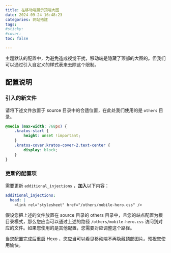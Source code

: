 ```yaml
---
title: 在移动端展示顶端大图
date: 2024-09-24 16:48:23
categories: 网站搭建
tags:
#sticky:
#cover:
toc: false

---
```


主题默认的配置中，为避免造成视觉干扰，移动端是隐藏了顶部的大图的。但我们可以通过引入自定义的样式表来去除这个限制。
<!-- more -->
## 配置说明

### 引入的新文件

请将下述文件放置于 source 目录中的合适位置，在此处我们使用的是 `others` 目录。

```css mobile-hero.css
@media (max-width: 768px) {
    .kratos-start {
        height: unset !important;
    }
    .kratos-cover.kratos-cover-2.text-center {
        display: block;
    }
}
```

### 更新的配置项

需要更新 `additional_injections` ，**加入**以下内容：

```yml
additional_injections:
  head: |
    <link rel="stylesheet" href="/others/mobile-hero.css" />
```

假设您把上述的文件放置在 source 目录的 others 目录中，且您的站点配置为根目录模式，那么您应当可以通过上述的路径 `/others/mobile-hero.css` 访问到对应的文件。如果您使用的是其他配置，您需要对应调整这个路径。

当您配置完成后重启 Hexo ，您应当可以看见移动端不再隐藏顶部图片。预祝您使用愉快。